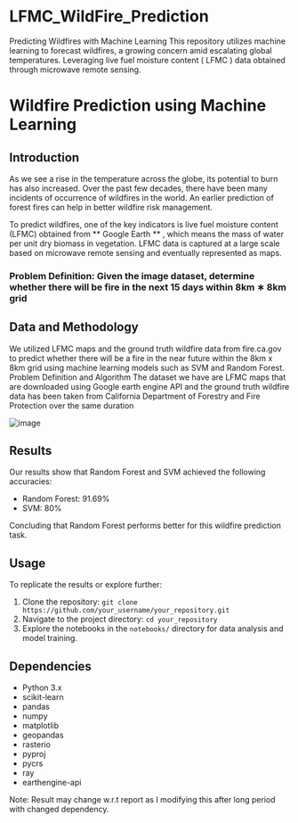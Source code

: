 # LFMC_WildFire_Prediction 
Predicting Wildfires with Machine Learning  This repository utilizes machine learning to forecast wildfires, a growing concern amid escalating global temperatures. Leveraging live fuel moisture content ( LFMC ) data obtained through microwave remote sensing.

# Wildfire Prediction using Machine Learning

## Introduction

As we see a rise in the temperature across the globe, its potential to burn has also increased. Over the past few decades, there have been many incidents of occurrence of wildfires in the world. An earlier prediction of forest fires can help in better wildfire risk management.

To predict wildfires, one of the key indicators is live fuel moisture content (LFMC) obtained from ** Google Earth ** , which means the mass of water per unit dry biomass in vegetation. LFMC data is captured at a large scale based on microwave remote sensing and eventually represented as maps.


### Problem Definition: Given the image dataset, determine whether there will be fire in the next 15 days within 8km ∗ 8km grid

## Data and Methodology

We utilized LFMC maps and the ground truth wildfire data from fire.ca.gov to predict whether there will be a fire in the near future within the 8km x 8km grid using machine learning models such as SVM and Random Forest. Problem Definition and Algorithm
The dataset we have are LFMC maps that are downloaded using Google earth engine API and the ground truth wildfire data has been taken from California Department of Forestry and Fire Protection over the same duration

![image](https://github.com/manvendra-nema/LFMC_WildFire_Pred/assets/53614640/5662ab02-edbc-4e8b-bf9e-f5b9433e5397)


## Results

Our results show that Random Forest and SVM achieved the following accuracies:

- Random Forest: 91.69%
- SVM: 80%

Concluding that Random Forest performs better for this wildfire prediction task.


## Usage

To replicate the results or explore further:
1. Clone the repository: `git clone https://github.com/your_username/your_repository.git`
2. Navigate to the project directory: `cd your_repository`
3. Explore the notebooks in the `notebooks/` directory for data analysis and model training.

## Dependencies

- Python 3.x
- scikit-learn
- pandas
- numpy
- matplotlib
- geopandas
- rasterio
- pyproj
- pycrs
- ray
- earthengine-api

Note: Result may change w.r.t report as I modifying this after long period with changed dependency.
